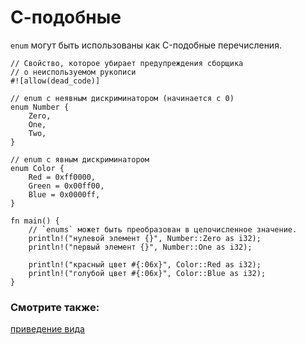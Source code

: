 # С-подобные

`enum` могут быть использованы как C-подобные перечисления.

```rust,editable
// Свойство, которое убирает предупреждения сборщика
// о неиспользуемом рукописи
#![allow(dead_code)]

// enum с неявным дискриминатором (начинается с 0)
enum Number {
    Zero,
    One,
    Two,
}

// enum с явным дискриминатором
enum Color {
    Red = 0xff0000,
    Green = 0x00ff00,
    Blue = 0x0000ff,
}

fn main() {
    // `enums` может быть преобразован в целочисленное значение.
    println!("нулевой элемент {}", Number::Zero as i32);
    println!("первый элемент {}", Number::One as i32);

    println!("красный цвет #{:06x}", Color::Red as i32);
    println!("голубой цвет #{:06x}", Color::Blue as i32);
}
```

### Смотрите также:

[приведение вида](../../types/cast.md)
